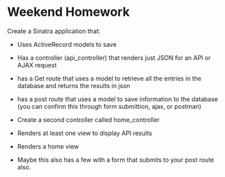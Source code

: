   # Weekend Homework

Create a Sinatra application that:

- Uses ActiveRecord models to save
- Has a controller (api_controller) that renders just JSON for an API or AJAX request
- has a Get route that uses a model to retrieve all the entries in the database and returns the results in
json
- has a post route that uses a model to save information to the database (you can confirm this 
through form submittion, ajax, or postman)

-  Create a second controller called home_controller
- Renders at least one view to display API results
- Renders a home view
- Maybe this also has a few with a form that submits
to your post route also.



